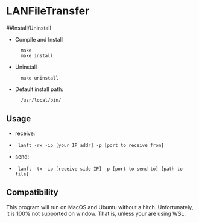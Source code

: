 # LANFileTransfer

##Install/Uninstall
* Compile and Install

        make
        make install
    
* Uninstall

        make uninstall
        
* Default install path:
    
        /usr/local/bin/
    
    


## Usage
 * receive:
 *      lanft -rx -ip [your IP addr] -p [port to receive from]
 * send:
 *      lanft -tx -ip [receive side IP] -p [port to send to] [path to file]
 
## Compatibility
This program will run on MacOS and Ubuntu without a hitch. Unfortunately, it is 100% not supported on window. That is, unless your are using WSL. 